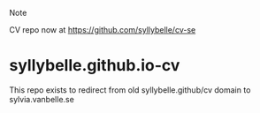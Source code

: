 > [!NOTE]
> CV repo now at https://github.com/syllybelle/cv-se

# syllybelle.github.io-cv
This repo exists to redirect from old syllybelle.github/cv domain to sylvia.vanbelle.se
